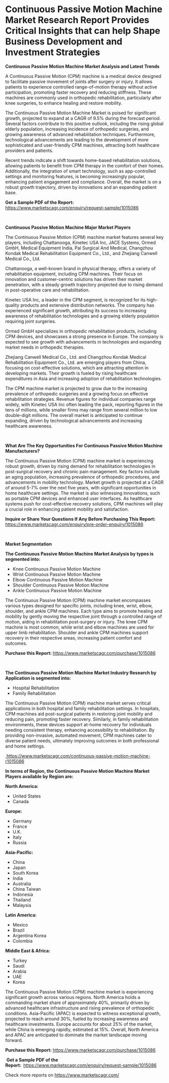 <p><h1>Continuous Passive Motion Machine Market Research Report Provides Critical Insights that can help Shape Business Development and Investment Strategies</h1></p><p><strong>Continuous Passive Motion Machine Market Analysis and Latest Trends</strong></p>
<p><p>A Continuous Passive Motion (CPM) machine is a medical device designed to facilitate passive movement of joints after surgery or injury. It allows patients to experience controlled range-of-motion therapy without active participation, promoting faster recovery and reducing stiffness. These machines are commonly used in orthopedic rehabilitation, particularly after knee surgeries, to enhance healing and restore mobility.</p><p>The Continuous Passive Motion Machine Market is poised for significant growth, projected to expand at a CAGR of 9.5% during the forecast period. Several factors contribute to this positive outlook, including the rising global elderly population, increasing incidence of orthopedic surgeries, and growing awareness of advanced rehabilitation techniques. Furthermore, technological advancements are leading to the development of more sophisticated and user-friendly CPM machines, attracting both healthcare providers and patients.</p><p>Recent trends indicate a shift towards home-based rehabilitation solutions, allowing patients to benefit from CPM therapy in the comfort of their homes. Additionally, the integration of smart technology, such as app-controlled settings and monitoring features, is becoming increasingly popular, enhancing patient engagement and compliance. Overall, the market is on a robust growth trajectory, driven by innovations and an expanding patient base.</p></p>
<p><strong>Get a Sample PDF of the Report:&nbsp;</strong> <a href="https://www.marketscagr.com/enquiry/request-sample/1015086?utm_campaign=2653&utm_medium=2&utm_source=Github&utm_content=ia&utm_term=06032025&utm_id=continuous-passive-motion-machine">https://www.marketscagr.com/enquiry/request-sample/1015086</a></p>
<p>&nbsp;</p>
<p><strong>Continuous Passive Motion Machine Major Market Players</strong></p>
<p><p>The Continuous Passive Motion (CPM) machine market features several key players, including Chattanooga, Kinetec USA Inc, JACE Systems, Ormed GmbH, Medical Equipment India, Pal Surgical And Medical, Changzhou Kondak Medical Rehabilitation Equipment Co., Ltd., and Zhejiang Canwell Medical Co., Ltd. </p><p>Chattanooga, a well-known brand in physical therapy, offers a variety of rehabilitation equipment, including CPM machines. Their focus on innovation and customer-centric solutions has driven their market penetration, with a steady growth trajectory projected due to rising demand in post-operative care and rehabilitation.</p><p>Kinetec USA Inc, a leader in the CPM segment, is recognized for its high-quality products and extensive distribution networks. The company has experienced significant growth, attributing its success to increasing awareness of rehabilitation technologies and a growing elderly population requiring joint surgeries.</p><p>Ormed GmbH specializes in orthopedic rehabilitation products, including CPM devices, and showcases a strong presence in Europe. The company is expected to see growth with advancements in technologies and expanding market needs in orthopedic therapies.</p><p>Zhejiang Canwell Medical Co., Ltd. and Changzhou Kondak Medical Rehabilitation Equipment Co., Ltd. are emerging players from China, focusing on cost-effective solutions, which are attracting attention in developing markets. Their growth is fueled by rising healthcare expenditures in Asia and increasing adoption of rehabilitation technologies.</p><p>The CPM machine market is projected to grow due to the increasing prevalence of orthopedic surgeries and a growing focus on effective rehabilitation strategies. Revenue figures for individual companies range widely, with Kinetec USA Inc often leading the pack, reporting figures in the tens of millions, while smaller firms may range from several million to low double-digit millions. The overall market is anticipated to continue expanding, driven by technological advancements and increasing healthcare awareness.</p></p>
<p>&nbsp;</p>
<p><strong>What Are The Key Opportunities For Continuous Passive Motion Machine Manufacturers?</strong></p>
<p><p>The Continuous Passive Motion (CPM) machine market is experiencing robust growth, driven by rising demand for rehabilitation technologies in post-surgical recovery and chronic pain management. Key factors include an aging population, increasing prevalence of orthopedic procedures, and advancements in mobility technology. Market growth is projected at a CAGR of around 5-7% over the next five years, with significant opportunities in home healthcare settings. The market is also witnessing innovations, such as portable CPM devices and enhanced user interfaces. As healthcare systems push for cost-effective recovery solutions, CPM machines will play a crucial role in enhancing patient mobility and satisfaction.</p></p>
<p><strong>Inquire or Share Your Questions If Any Before Purchasing This Report:</strong> <a href="https://www.marketscagr.com/enquiry/pre-order-enquiry/1015086?utm_campaign=2653&utm_medium=2&utm_source=Github&utm_content=ia&utm_term=06032025&utm_id=continuous-passive-motion-machine">https://www.marketscagr.com/enquiry/pre-order-enquiry/1015086</a></p>
<p>&nbsp;</p>
<p><strong>Market Segmentation</strong></p>
<p><strong>The Continuous Passive Motion Machine Market Analysis by types is segmented into:</strong></p>
<p><ul><li>Knee Continuous Passive Motion Machine</li><li>Wrist Continuous Passive Motion Machine</li><li>Elbow Continuous Passive Motion Machine</li><li>Shoulder Continuous Passive Motion Machine</li><li>Ankle Continuous Passive Motion Machine</li></ul></p>
<p><p>The Continuous Passive Motion (CPM) machine market encompasses various types designed for specific joints, including knee, wrist, elbow, shoulder, and ankle CPM machines. Each type aims to promote healing and mobility by gently moving the respective joint through a controlled range of motion, aiding in rehabilitation post-surgery or injury. The knee CPM machine is most common, while wrist and elbow machines are used for upper limb rehabilitation. Shoulder and ankle CPM machines support recovery in their respective areas, increasing patient comfort and outcomes.</p></p>
<p><strong>Purchase this Report:&nbsp;</strong><a href="https://www.marketscagr.com/purchase/1015086?utm_campaign=2653&utm_medium=2&utm_source=Github&utm_content=ia&utm_term=06032025&utm_id=continuous-passive-motion-machine">https://www.marketscagr.com/purchase/1015086</a></p>
<p>&nbsp;</p>
<p><strong>The Continuous Passive Motion Machine Market Industry Research by Application is segmented into:</strong></p>
<p><ul><li>Hospital Rehabilitation</li><li>Family Rehabilitation</li></ul></p>
<p><p>The Continuous Passive Motion (CPM) machine market serves critical applications in both hospital and family rehabilitation settings. In hospitals, CPM machines aid post-surgical patients in restoring joint mobility and reducing pain, promoting faster recovery. Similarly, in family rehabilitation environments, these devices support at-home recovery for individuals needing consistent therapy, enhancing accessibility to rehabilitation. By providing non-invasive, automated movement, CPM machines cater to diverse patient needs, ultimately improving outcomes in both professional and home settings.</p></p>
<p><a href="https://www.marketscagr.com/continuous-passive-motion-machine-r1015086?utm_campaign=2653&utm_medium=2&utm_source=Github&utm_content=ia&utm_term=06032025&utm_id=continuous-passive-motion-machine">&nbsp;https://www.marketscagr.com/continuous-passive-motion-machine-r1015086</a></p>
<p><strong>In terms of Region, the Continuous Passive Motion Machine Market Players available by Region are:</strong></p>
<p>
    <p> <strong> North America: </strong>
        <ul>
            <li>United States</li>
            <li>Canada</li>
        </ul>
        </p> 
    <p> <strong> Europe: </strong>
        <ul>
            <li>Germany</li>
            <li>France</li>
            <li>U.K.</li>
            <li>Italy</li>
            <li>Russia</li>
        </ul>
        </p> 
    <p> <strong> Asia-Pacific: </strong>
        <ul>
            <li>China</li>
            <li>Japan</li>
            <li>South Korea</li>
            <li>India</li>
            <li>Australia</li>
            <li>China Taiwan</li>
            <li>Indonesia</li>
            <li>Thailand</li>
            <li>Malaysia</li>
        </ul>
        </p> 
    <p> <strong> Latin America: </strong>
        <ul>
            <li>Mexico</li>
            <li>Brazil</li>
            <li>Argentina Korea</li>
            <li>Colombia</li>
        </ul>
        </p> 
    <p> <strong> Middle East & Africa: </strong>
        <ul>
            <li>Turkey</li>
            <li>Saudi</li>
            <li>Arabia</li>
            <li>UAE</li>
            <li>Korea</li>
        </ul>
    </p>
    </p>
<p><p>The Continuous Passive Motion (CPM) machine market is experiencing significant growth across various regions. North America holds a commanding market share of approximately 40%, primarily driven by advanced healthcare infrastructure and rising prevalence of orthopedic conditions. Asia-Pacific (APAC) is expected to witness exceptional growth, projected to reach around 30%, fueled by increasing awareness and healthcare investments. Europe accounts for about 25% of the market, while China is emerging rapidly, estimated at 15%. Overall, North America and APAC are anticipated to dominate the market landscape moving forward.</p></p>
<p><strong>Purchase this Report: </strong><a href="https://www.marketscagr.com/purchase/1015086?utm_campaign=2653&utm_medium=2&utm_source=Github&utm_content=ia&utm_term=06032025&utm_id=continuous-passive-motion-machine">https://www.marketscagr.com/purchase/1015086</a></p>
<p>&nbsp;<strong>Get a Sample PDF of the Report:&nbsp;&nbsp;</strong><a href="https://www.marketscagr.com/enquiry/request-sample/1015086?utm_campaign=2653&utm_medium=2&utm_source=Github&utm_content=ia&utm_term=06032025&utm_id=continuous-passive-motion-machine">https://www.marketscagr.com/enquiry/request-sample/1015086</a></p>
<p><strong></strong></p>
<p>Check more reports on <a href="https://www.marketscagr.com/?utm_campaign=2653&utm_medium=2&utm_source=Github&utm_content=ia&utm_term=06032025&utm_id=continuous-passive-motion-machine">https://www.marketscagr.com/</a></p>
